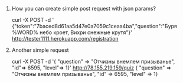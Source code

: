 1. How you can create simple post request with json params?
      
      curl -X POST -d ' {"token":"7baced8d61aa5d47e0a7059c1ceaa4ba","question":"Буря %WORD% небо кроет, Вихри снежные крутя"}'
      http://tester1111.herokuapp.com/registration 

2. Another simple request 
      
      curl -X POST -d '{ "question" => "Отчизны внемлем призыванье",  "id"=> 6595, "level"=> 1}' http://78.155.219.159/quiz
      { "question" => "Отчизны внемлем призыванье",  "id"       => 6595, "level"    => 1}
